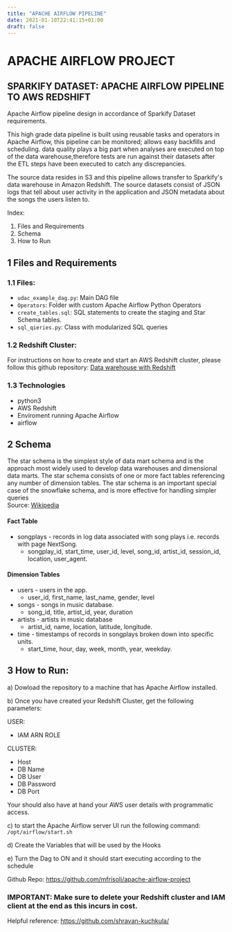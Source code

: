 ```yaml
---
title: "APACHE AIRFLOW PIPELINE"
date: 2021-01-10T22:41:15+01:00
draft: false
---
```


# APACHE AIRFLOW PROJECT
## SPARKIFY DATASET: APACHE AIRFLOW PIPELINE TO AWS REDSHIFT

Apache Airflow pipeline design in accordance of Sparkify Dataset requirements.

This high grade data pipeline is built using reusable tasks and operators in Apache Airflow, this pipeline can be monitored; allows easy backfills and scheduling. data quality plays a big part when analyses are executed on top of the data warehouse,therefore tests are run against their datasets after the ETL steps have been executed to catch any discrepancies.

The source data resides in S3 and this pipeline allows transfer to Sparkify's data warehouse in Amazon Redshift. The source datasets consist of JSON logs that tell about user activity in the application and JSON metadata about the songs the users listen to.

Index:
1. Files and Requirements
2. Schema
3. How to Run

## 1 Files and Requirements

### 1.1 Files:

- `udac_example_dag.py`: Main DAG file
- `Operators`: Folder with custom Apache Airflow Python Operators
- `create_tables.sql`: SQL statements to create the staging and Star Schema tables.
- `sql_qieries.py`: Class with modularized SQL queries

### 1.2 Redshift Cluster:

For instructions on how to create and start an AWS Redshift cluster, please follow this github repository: [Data warehouse with Redshift](https://github.com/mfrisoli/data-warehouse-redshift/blob/main/README.md)

### 1.3 Technologies
- python3
- AWS Redshift
- Enviroment running Apache Airflow
- airflow

## 2 Schema

The star schema is the simplest style of data mart schema and is the approach most widely used to develop data warehouses and dimensional data marts. The star schema consists of one or more fact tables referencing any number of dimension tables. The star schema is an important special case of the snowflake schema, and is more effective for handling simpler queries <br>
Source: [Wikipedia](https://en.wikipedia.org/wiki/Star_schema)

#### **Fact Table**
- songplays - records in log data associated with song plays i.e. records with page NextSong.
  - songplay_id, start_time, user_id, level, song_id, artist_id, session_id, location, user_agent.

#### **Dimension Tables**
- users - users in the app.
  - user_id, first_name, last_name, gender, level
- songs - songs in music database.
  - song_id, title, artist_id, year, duration
- artists - artists in music database
  - artist_id, name, location, latitude, longitude.
- time - timestamps of records in songplays broken down into specific units.
  - start_time, hour, day, week, month, year, weekday.

## 3 How to Run:

a) Dowload the repository to a machine that has Apache Airflow installed.

b) Once you have created your Redshift Cluster, get the following parameters:<br>

USER:
- IAM ARN ROLE

CLUSTER:
- Host
- DB Name
- DB User
- DB Password
- DB Port

Your should also have at hand your AWS user details with programmatic access.<br>

c) to start the Apache Airflow server UI run the following command: `/opt/airflow/start.sh`<br>

d) Create the Variables that will be used by the Hooks<br>

e) Turn the Dag to ON and it should start executing according to the schedule<br> 

Github Repo:
https://github.com/mfrisoli/apache-airflow-project


### ****IMPORTANT: Make sure to delete your Redshift cluster and IAM client at the end as this incurs in cost.****<br>

Helpful reference: https://github.com/shravan-kuchkula/
